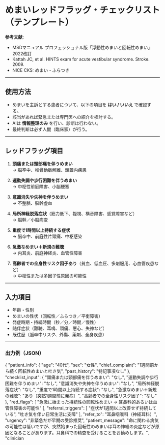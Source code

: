 
# めまいレッドフラッグ・チェックリスト（テンプレート）

**参考文献:**  
- MSDマニュアル プロフェッショナル版「浮動性めまいと回転性めまい」2022改訂  
- Kattah JC, et al. HINTS exam for acute vestibular syndrome. Stroke. 2009.  
- NICE CKS: めまい・ふらつき  

---

## 使用方法
- めまいを主訴とする患者について、以下の項目を **はい / いいえ** で確認する。  
- 該当があれば緊急または専門医への紹介を検討する。  
- AIは **情報整理のみ** を行い、診断は行わない。  
- 最終判断は必ず人間（臨床家）が行う。  

---

## レッドフラッグ項目

1. **頭痛または頸部痛を伴うめまい**  
   → 脳卒中、椎骨動脈解離、頭蓋内疾患  

2. **運動失調や歩行困難を伴うめまい**  
   → 中枢性前庭障害、小脳梗塞  

3. **意識消失や失神を伴うめまい**  
   → 不整脈、脳幹虚血  

4. **局所神経脱落症状**（筋力低下、複視、構音障害、感覚障害など）  
   → 脳幹／小脳病変  

5. **重度で1時間以上持続する症状**  
   → 脳卒中、前庭性片頭痛、中枢感染  

6. **急激なめまい＋新規の難聴**  
   → 内耳炎、前庭神経炎、血管性障害  

7. **高齢者での全身性リスク因子あり**（貧血、低血圧、多剤服用、心血管疾患など）  
   → 中枢性または多因子性原因の可能性  

---

## 入力項目
- 年齢・性別  
- めまいの性状（回転性／ふらつき／平衡障害）  
- 発症時期・持続時間（秒／分／時間／慢性）  
- 随伴症状（難聴、耳鳴、頭痛、悪心、失神など）  
- 既往歴（脳卒中リスク、外傷、薬剤、全身疾患）  

---

### 出力例（JSON）
{
  "patient_info": {
    "age": "40代",
    "sex": "女性",
    "chief_complaint": "1週間前から続く回転性めまいと吐き気",
    "past_history": "特記事項なし"
  },
  "checklist_input": {
    "頭痛または頸部痛を伴うめまい": "なし",
    "運動失調や歩行困難を伴うめまい": "なし",
    "意識消失や失神を伴うめまい": "なし",
    "局所神経脱落症状": "なし",
    "重度で1時間以上持続する症状": "なし",
    "急激なめまい＋新規の難聴": "あり（突然1週間前に発症）",
    "高齢者での全身性リスク因子": "なし"
  },
  "red_flags": [
    "急激に始まった持続性の回転性めまい → 耳鼻科的あるいは血管性障害の可能性"
  ],
  "referral_triggers": [
    "症状が1週間以上改善せず持続している",
    "吐き気を伴い日常生活に支障"
  ],
  "refer_to": "耳鼻咽喉科（神経耳科）",
  "urgency": "非緊急だが早期の受診推奨",
  "patient_message": "命に関わる病気の可能性は低いですが、突然始まった回転性のめまいは耳の神経の炎症などが原因となることがあります。耳鼻科での精査を受けることをお勧めします。",
  "clinician
